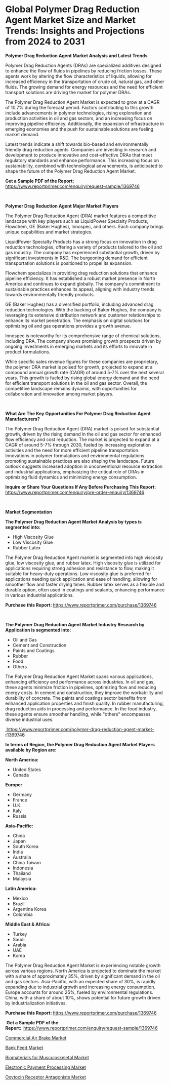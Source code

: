 <p><h1>Global Polymer Drag Reduction Agent Market Size and Market Trends: Insights and Projections from 2024 to 2031</h1></p><p><strong>Polymer Drag Reduction Agent Market Analysis and Latest Trends</strong></p>
<p><p>Polymer Drag Reduction Agents (DRAs) are specialized additives designed to enhance the flow of fluids in pipelines by reducing friction losses. These agents work by altering the flow characteristics of liquids, allowing for increased efficiency in the transportation of crude oil, natural gas, and other fluids. The growing demand for energy resources and the need for efficient transport solutions are driving the market for polymer DRAs.</p><p>The Polymer Drag Reduction Agent Market is expected to grow at a CAGR of 10.7% during the forecast period. Factors contributing to this growth include advancements in polymer technologies, rising exploration and production activities in oil and gas sectors, and an increasing focus on improving pipeline efficiency. Additionally, the expansion of infrastructure in emerging economies and the push for sustainable solutions are fueling market demand.</p><p>Latest trends indicate a shift towards bio-based and environmentally friendly drag reduction agents. Companies are investing in research and development to produce innovative and cost-effective DRAs that meet regulatory standards and enhance performance. This increasing focus on sustainability, combined with technological advancements, is anticipated to shape the future of the Polymer Drag Reduction Agent Market.</p></p>
<p><strong>Get a Sample PDF of the Report:&nbsp;</strong> <a href="https://www.reportprimer.com/enquiry/request-sample/1369746">https://www.reportprimer.com/enquiry/request-sample/1369746</a></p>
<p>&nbsp;</p>
<p><strong>Polymer Drag Reduction Agent Major Market Players</strong></p>
<p><p>The Polymer Drag Reduction Agent (DRA) market features a competitive landscape with key players such as LiquidPower Specialty Products, Flowchem, GE (Baker Hughes), Innospec, and others. Each company brings unique capabilities and market strategies.</p><p>LiquidPower Specialty Products has a strong focus on innovation in drag reduction technologies, offering a variety of products tailored to the oil and gas industry. The company has experienced substantial growth, driven by significant investments in R&D. The burgeoning demand for efficient transportation solutions is positioned to propel its expansion.</p><p>Flowchem specializes in providing drag reduction solutions that enhance pipeline efficiency. It has established a robust market presence in North America and continues to expand globally. The company's commitment to sustainable practices enhances its appeal, aligning with industry trends towards environmentally friendly products.</p><p>GE (Baker Hughes) has a diversified portfolio, including advanced drag reduction technologies. With the backing of Baker Hughes, the company is leveraging its extensive distribution network and customer relationships to enhance its market penetration. The emphasis on digital solutions for optimizing oil and gas operations provides a growth avenue.</p><p>Innospec is noteworthy for its comprehensive range of chemical solutions, including DRA. The company shows promising growth prospects driven by ongoing investments in emerging markets and its efforts to innovate in product formulations.</p><p>While specific sales revenue figures for these companies are proprietary, the polymer DRA market is poised for growth, projected to expand at a compound annual growth rate (CAGR) of around 5-7% over the next several years. This growth is fueled by rising global energy demand and the need for efficient transport solutions in the oil and gas sector. Overall, the competitive landscape remains dynamic, with opportunities for collaboration and innovation among market players.</p></p>
<p>&nbsp;</p>
<p><strong>What Are The Key Opportunities For Polymer Drag Reduction Agent Manufacturers?</strong></p>
<p><p>The Polymer Drag Reduction Agent (DRA) market is poised for substantial growth, driven by the rising demand in the oil and gas sector for enhanced flow efficiency and cost reduction. The market is projected to expand at a CAGR of around 5-7% through 2030, fueled by increasing exploration activities and the need for more efficient pipeline transportation. Innovations in polymer formulations and environmental regulations promoting sustainable practices are also shaping the landscape. Future outlook suggests increased adoption in unconventional resource extraction and industrial applications, emphasizing the critical role of DRAs in optimizing fluid dynamics and minimizing energy consumption.</p></p>
<p><strong>Inquire or Share Your Questions If Any Before Purchasing This Report:</strong> <a href="https://www.reportprimer.com/enquiry/pre-order-enquiry/1369746">https://www.reportprimer.com/enquiry/pre-order-enquiry/1369746</a></p>
<p>&nbsp;</p>
<p><strong>Market Segmentation</strong></p>
<p><strong>The Polymer Drag Reduction Agent Market Analysis by types is segmented into:</strong></p>
<p><ul><li>High Viscosity Glue</li><li>Low Viscosity Glue</li><li>Rubber Latex</li></ul></p>
<p><p>The Polymer Drag Reduction Agent market is segmented into high viscosity glue, low viscosity glue, and rubber latex. High viscosity glue is utilized for applications requiring strong adhesion and resistance to flow, making it suitable for heavy-duty operations. Low viscosity glue is preferred for applications needing quick application and ease of handling, allowing for smoother flow and faster drying times. Rubber latex serves as a flexible and durable option, often used in coatings and sealants, enhancing performance in various industrial applications.</p></p>
<p><strong>Purchase this Report:&nbsp;</strong><a href="https://www.reportprimer.com/purchase/1369746">https://www.reportprimer.com/purchase/1369746</a></p>
<p>&nbsp;</p>
<p><strong>The Polymer Drag Reduction Agent Market Industry Research by Application is segmented into:</strong></p>
<p><ul><li>Oil and Gas</li><li>Cement and Construction</li><li>Paints and Coatings</li><li>Rubber</li><li>Food</li><li>Others</li></ul></p>
<p><p>The Polymer Drag Reduction Agent Market spans various applications, enhancing efficiency and performance across industries. In oil and gas, these agents minimize friction in pipelines, optimizing flow and reducing energy costs. In cement and construction, they improve the workability and durability of concrete. The paints and coatings sector benefits from enhanced application properties and finish quality. In rubber manufacturing, drag reduction aids in processing and performance. In the food industry, these agents ensure smoother handling, while "others" encompasses diverse industrial uses.</p></p>
<p><a href="https://www.reportprimer.com/polymer-drag-reduction-agent-market-r1369746">&nbsp;https://www.reportprimer.com/polymer-drag-reduction-agent-market-r1369746</a></p>
<p><strong>In terms of Region, the Polymer Drag Reduction Agent Market Players available by Region are:</strong></p>
<p>
    <p> <strong> North America: </strong>
        <ul>
            <li>United States</li>
            <li>Canada</li>
        </ul>
        </p> 
    <p> <strong> Europe: </strong>
        <ul>
            <li>Germany</li>
            <li>France</li>
            <li>U.K.</li>
            <li>Italy</li>
            <li>Russia</li>
        </ul>
        </p> 
    <p> <strong> Asia-Pacific: </strong>
        <ul>
            <li>China</li>
            <li>Japan</li>
            <li>South Korea</li>
            <li>India</li>
            <li>Australia</li>
            <li>China Taiwan</li>
            <li>Indonesia</li>
            <li>Thailand</li>
            <li>Malaysia</li>
        </ul>
        </p> 
    <p> <strong> Latin America: </strong>
        <ul>
            <li>Mexico</li>
            <li>Brazil</li>
            <li>Argentina Korea</li>
            <li>Colombia</li>
        </ul>
        </p> 
    <p> <strong> Middle East & Africa: </strong>
        <ul>
            <li>Turkey</li>
            <li>Saudi</li>
            <li>Arabia</li>
            <li>UAE</li>
            <li>Korea</li>
        </ul>
    </p>
    </p>
<p><p>The Polymer Drag Reduction Agent Market is experiencing notable growth across various regions. North America is projected to dominate the market with a share of approximately 35%, driven by significant demand in the oil and gas sectors. Asia-Pacific, with an expected share of 30%, is rapidly expanding due to industrial growth and increasing energy consumption. Europe accounts for around 25%, fueled by environmental regulations. China, with a share of about 10%, shows potential for future growth driven by industrialization initiatives.</p></p>
<p><strong>Purchase this Report: </strong><a href="https://www.reportprimer.com/purchase/1369746">https://www.reportprimer.com/purchase/1369746</a></p>
<p>&nbsp;<strong>Get a Sample PDF of the Report:&nbsp;&nbsp;</strong><a href="https://www.reportprimer.com/enquiry/request-sample/1369746">https://www.reportprimer.com/enquiry/request-sample/1369746</a></p>
<p><strong></strong></p>
<p><p><a href="https://medium.com/@wzvucnjn4/insights-into-the-commercial-air-brake-market-market-players-market-size-geographical-regions-15f2b84e85e3?postPublishedType=repub">Commercial Air Brake Market</a></p><p><a href="https://www.linkedin.com/pulse/bank-feed-market-size-share-analysis-growth-trends-forecasts-vfbif">Bank Feed Market</a></p><p><a href="https://issuu.com/reportprime-2/docs/biomaterials-for-musculoskeletal-ma_10c59a4a26972d">Biomaterials for Musculoskeletal Market</a></p><p><a href="https://www.linkedin.com/pulse/what-influencing-future-electronic-payment-processing-market-qmwgf">Electronic Payment Processing Market</a></p><p><a href="https://issuu.com/reportprime-2/docs/oxytocin-receptor-antagonists-marke_fba87bd4850129">Oxytocin Receptor Antagonists Market</a></p></p>